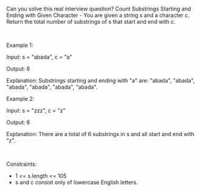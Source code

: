 Can you solve this real interview question? Count Substrings Starting and Ending with Given Character - You are given a string s and a character c. Return the total number of substrings of s that start and end with c.

 

Example 1:

Input: s = "abada", c = "a"

Output: 6

Explanation: Substrings starting and ending with "a" are: "abada", "abada", "abada", "abada", "abada", "abada".

Example 2:

Input: s = "zzz", c = "z"

Output: 6

Explanation: There are a total of 6 substrings in s and all start and end with "z".

 

Constraints:

 * 1 <= s.length <= 105
 * s and c consist only of lowercase English letters.